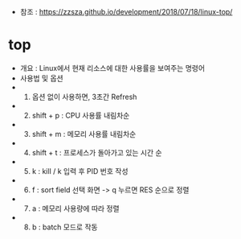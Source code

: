 * 참조 : https://zzsza.github.io/development/2018/07/18/linux-top/

top
===
* 개요 : Linux에서 현재 리소스에 대한 사용률을 보여주는 명령어
* 사용법 및 옵션
* 1) 옵션 없이 사용하면, 3초간 Refresh
* 2) shift + p : CPU 사용률 내림차순
* 3) shift + m : 메모리 사용률 내림차순
* 4) shift + t : 프로세스가 돌아가고 있는 시간 순
* 5) k : kill / k 입력 후 PID 번호 작성
* 6) f : sort field 선택 화면 -> q 누르면 RES 순으로 정렬
* 7) a : 메모리 사용량에 따라 정렬
* 8) b : batch 모드로 작동

